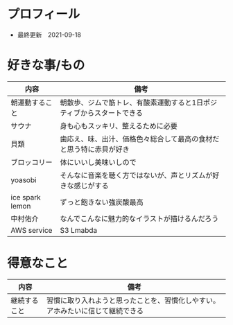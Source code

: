 # プロフィール
- 最終更新　2021-09-18

# 好きな事/もの
|内容|備考|
|---|---|
|朝運動すること|朝散歩、ジムで筋トレ、有酸素運動すると1日ポジティブからスタートできる|
|サウナ|身も心もスッキリ、整えるために必要|
|貝類|歯応え、味、出汁、価格色々総合して最高の食材だと思う特に赤貝が好き|
|ブロッコリー|体にいいし美味いしので|
|yoasobi|そんなに音楽を聴く方ではないが、声とリズムが好きな感じがする|
|ice spark lemon|ずっと飽きない強炭酸最高|
|中村佑介|なんでこんなに魅力的なイラストが描けるんだろう|
|AWS service| S3 Lmabda|


# 得意なこと
|内容|備考|
|---|---|
|継続すること|習慣に取り入れようと思ったことを、習慣化しやすい。アホみたいに信じて継続できる|
